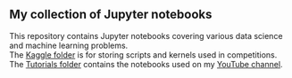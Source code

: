 ## My collection of Jupyter notebooks
This repository contains Jupyter notebooks covering various data science and machine learning problems.  
The [Kaggle folder](https://github.com/Lenferdetroud/jupyter-notebooks/tree/master/!%20KAGGLE) is for storing scripts and kernels used in competitions.
The [Tutorials folder](https://github.com/Lenferdetroud/jupyter-notebooks/tree/master/!%20TUTORIALS) contains the notebooks used on my [YouTube channel](https://www.youtube.com/channel/UCpPtaqqxzFqm9rZAh2xC5OA).
